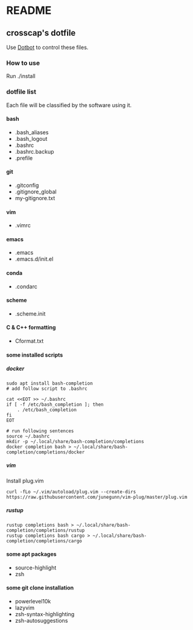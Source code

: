 # README

## crosscap's dotfile

Use [Dotbot](https://github.com/anishathalye/dotbot) to control these files.

### How to use

Run ./install

### dotfile list

Each file will be classified by the software using it.

#### bash

- .bash\_aliases
- .bash\_logout
- .bashrc
- .bashrc.backup
- .prefile

#### git

- .gitconfig
- .gitignore\_global
- my-gitignore.txt

#### vim

- .vimrc

#### emacs

- .emacs
- .emacs.d/init.el

#### conda

- .condarc

#### scheme

- .scheme.init

#### C & C++ formatting

- Cformat.txt

#### some installed scripts

##### docker

```shell
sudo apt install bash-completion
# add follow script to .bashrc

cat <<EOT >> ~/.bashrc
if [ -f /etc/bash_completion ]; then
    . /etc/bash_completion
fi
EOT

# run following sentences
source ~/.bashrc
mkdir -p ~/.local/share/bash-completion/completions
docker completion bash > ~/.local/share/bash-completion/completions/docker
```

##### vim

Install plug.vim

```shell
curl -fLo ~/.vim/autoload/plug.vim --create-dirs https://raw.githubusercontent.com/junegunn/vim-plug/master/plug.vim
```

##### rustup

```shell
rustup completions bash > ~/.local/share/bash-completion/completions/rustup
rustup completions bash cargo > ~/.local/share/bash-completion/completions/cargo
```

#### some apt packages

- source-highlight
- zsh

#### some git clone installation

- powerlevel10k
- lazyvim
- zsh-syntax-highlighting
- zsh-autosuggestions
